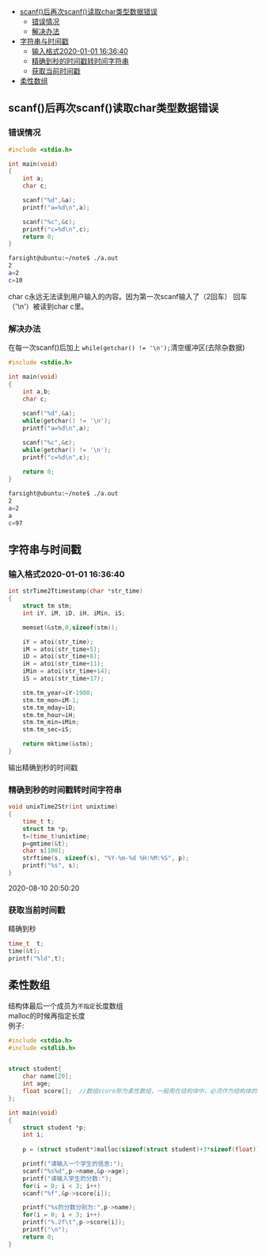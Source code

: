 
<!-- @import "[TOC]" {cmd="toc" depthFrom=1 depthTo=6 orderedList=false} -->

<!-- code_chunk_output -->

- [scanf()后再次scanf()读取char类型数据错误](#scanf后再次scanf读取char类型数据错误)
  - [错误情况](#错误情况)
  - [解决办法](#解决办法)
- [字符串与时间戳](#字符串与时间戳)
  - [输入格式2020-01-01 16:36:40](#输入格式2020-01-01-163640)
  - [精确到秒的时间戳转时间字符串](#精确到秒的时间戳转时间字符串)
  - [获取当前时间戳](#获取当前时间戳)
- [柔性数组](#柔性数组)

<!-- /code_chunk_output -->

## scanf()后再次scanf()读取char类型数据错误
### 错误情况
```c
#include <stdio.h>

int main(void)
{
    int a;
    char c;

    scanf("%d",&a);
    printf("a=%d\n",a);

    scanf("%c",&c);
    printf("c=%d\n",c);
    return 0;
}
```
```bash
farsight@ubuntu:~/note$ ./a.out 
2
a=2
c=10
```
char c永远无法读到用户输入的内容。因为第一次scanf输入了（2回车）
回车（'\n'）被读到char c里。
### 解决办法
在每一次scanf()后加上 `while(getchar() != '\n');`清空缓冲区(去除杂数据)
```c
#include <stdio.h>

int main(void)
{
    int a,b;
    char c;
    
    scanf("%d",&a);
    while(getchar() != '\n');
    printf("a=%d\n",a);

    scanf("%c",&c);
    while(getchar() != '\n');
    printf("c=%d\n",c);
    
    return 0;
}

```
```bash
farsight@ubuntu:~/note$ ./a.out 
2
a=2
a
c=97
```
## 字符串与时间戳
### 输入格式2020-01-01 16:36:40
```c
int strTime2Ttimestamp(char *str_time)
{
    struct tm stm;
    int iY, iM, iD, iH, iMin, iS;

    memset(&stm,0,sizeof(stm));

    iY = atoi(str_time);
    iM = atoi(str_time+5);
    iD = atoi(str_time+8);
    iH = atoi(str_time+11);
    iMin = atoi(str_time+14);
    iS = atoi(str_time+17);

    stm.tm_year=iY-1900;
    stm.tm_mon=iM-1;
    stm.tm_mday=iD;
    stm.tm_hour=iH;
    stm.tm_min=iMin;
    stm.tm_sec=iS;

    return mktime(&stm);
}
```
输出精确到秒的时间戳
### 精确到秒的时间戳转时间字符串
```c
void unixTime2Str(int unixtime)
{
    time_t t;  
    struct tm *p;  
    t=(time_t)unixtime;  
    p=gmtime(&t);  
    char s[100];  
    strftime(s, sizeof(s), "%Y-%m-%d %H:%M:%S", p);  
    printf("%s", s);  
}
```
2020-08-10 20:50:20
### 获取当前时间戳
精确到秒
```c
time_t  t;
time(&t);
printf("%ld",t);
```
## 柔性数组
结构体最后一个成员为`不指定`长度数组<br>
malloc的时候再指定长度<br>
例子:
```c
#include <stdio.h>
#include <stdlib.h>


struct student{
    char name[20];
    int age;
    float score[];  //数组score称为柔性数组，一般用在结构体中，必须作为结构体的最后一个成员
};

int main(void)
{
    struct student *p;
    int i;
    
    p = (struct student*)malloc(sizeof(struct student)+3*sizeof(float));

    printf("请输入一个学生的信息:");
    scanf("%s%d",p->name,&p->age);
    printf("请输入学生的分数:");
    for(i = 0; i < 3; i++)
	scanf("%f",&p->score[i]);

    printf("%s的分数分别为:",p->name);
    for(i = 0; i < 3; i++)
	printf("%.2f\t",p->score[i]);
    printf("\n");
    return 0;
}
```